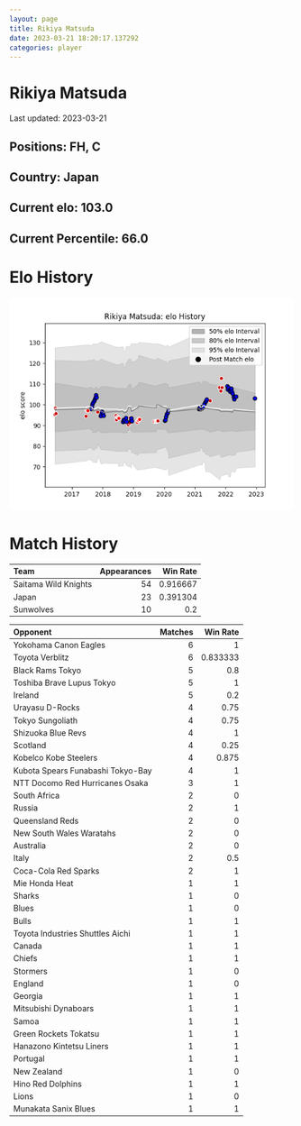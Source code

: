 ```yaml
---  
layout: page  
title: Rikiya Matsuda  
date: 2023-03-21 18:20:17.137292  
categories: player  
---
```

# Rikiya Matsuda


Last updated: 2023-03-21
## Positions: FH, C

## Country: Japan

## Current elo: 103.0

## Current Percentile: 66.0

# Elo History


![elo history](history_RikiyaMatsuda.png)
# Match History


| Team                 |   Appearances |   Win Rate |
|:---------------------|--------------:|-----------:|
| Saitama Wild Knights |            54 |   0.916667 |
| Japan                |            23 |   0.391304 |
| Sunwolves            |            10 |   0.2      |

| Opponent                          |   Matches |   Win Rate |
|:----------------------------------|----------:|-----------:|
| Yokohama Canon Eagles             |         6 |   1        |
| Toyota Verblitz                   |         6 |   0.833333 |
| Black Rams Tokyo                  |         5 |   0.8      |
| Toshiba Brave Lupus Tokyo         |         5 |   1        |
| Ireland                           |         5 |   0.2      |
| Urayasu D-Rocks                   |         4 |   0.75     |
| Tokyo Sungoliath                  |         4 |   0.75     |
| Shizuoka Blue Revs                |         4 |   1        |
| Scotland                          |         4 |   0.25     |
| Kobelco Kobe Steelers             |         4 |   0.875    |
| Kubota Spears Funabashi Tokyo-Bay |         4 |   1        |
| NTT Docomo Red Hurricanes Osaka   |         3 |   1        |
| South Africa                      |         2 |   0        |
| Russia                            |         2 |   1        |
| Queensland Reds                   |         2 |   0        |
| New South Wales Waratahs          |         2 |   0        |
| Australia                         |         2 |   0        |
| Italy                             |         2 |   0.5      |
| Coca-Cola Red Sparks              |         2 |   1        |
| Mie Honda Heat                    |         1 |   1        |
| Sharks                            |         1 |   0        |
| Blues                             |         1 |   0        |
| Bulls                             |         1 |   1        |
| Toyota Industries Shuttles Aichi  |         1 |   1        |
| Canada                            |         1 |   1        |
| Chiefs                            |         1 |   1        |
| Stormers                          |         1 |   0        |
| England                           |         1 |   0        |
| Georgia                           |         1 |   1        |
| Mitsubishi Dynaboars              |         1 |   1        |
| Samoa                             |         1 |   1        |
| Green Rockets Tokatsu             |         1 |   1        |
| Hanazono Kintetsu Liners          |         1 |   1        |
| Portugal                          |         1 |   1        |
| New Zealand                       |         1 |   0        |
| Hino Red Dolphins                 |         1 |   1        |
| Lions                             |         1 |   0        |
| Munakata Sanix Blues              |         1 |   1        |